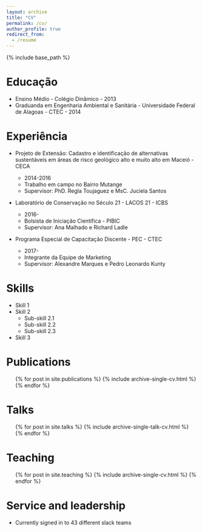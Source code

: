 ```yaml
---
layout: archive
title: "CV"
permalink: /cv/
author_profile: true
redirect_from:
  - /resume
---
```


{% include base_path %}

Educação
======
* Ensino Médio - Colégio Dinâmico - 2013
* Graduanda em Engenharia Ambiental e Sanitária - Universidade Federal de Alagoas - CTEC - 2014

Experiência
======
* Projeto de Extensão: Cadastro e identificação de alternativas sustentáveis em áreas de risco geológico alto e muito alto em Maceió - CECA
  * 2014-2016
  * Trabalho em campo no Bairro Mutange
  * Supervisor: PhD. Regla Toujaguez e MsC. Juciela Santos

* Laboratório de Conservação no Século 21 - LACOS 21 - ICBS
  * 2016-
  * Bolsista de Iniciação Científica - PIBIC
  * Supervisor: Ana Malhado e Richard Ladle

* Programa Especial de Capacitação Discente - PEC - CTEC
  * 2017-
  * Integrante da Equipe de Marketing
  * Supervisor: Alexandre Marques e Pedro Leonardo Kunty
  
Skills
======
* Skill 1
* Skill 2
  * Sub-skill 2.1
  * Sub-skill 2.2
  * Sub-skill 2.3
* Skill 3

Publications
======
  <ul>{% for post in site.publications %}
    {% include archive-single-cv.html %}
  {% endfor %}</ul>
  
Talks
======
  <ul>{% for post in site.talks %}
    {% include archive-single-talk-cv.html %}
  {% endfor %}</ul>
  
Teaching
======
  <ul>{% for post in site.teaching %}
    {% include archive-single-cv.html %}
  {% endfor %}</ul>
  
Service and leadership
======
* Currently signed in to 43 different slack teams

